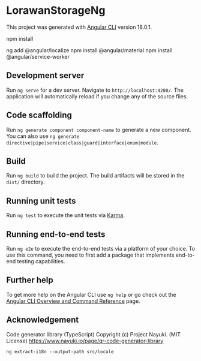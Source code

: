 # LorawanStorageNg

This project was generated with [Angular CLI](https://github.com/angular/angular-cli) version 18.0.1.

npm install

ng add @angular/localize
npm install @angular/material
npm install @angular/service-worker


## Development server

Run `ng serve` for a dev server. Navigate to `http://localhost:4200/`. The application will automatically reload if you change any of the source files.

## Code scaffolding

Run `ng generate component component-name` to generate a new component. You can also use `ng generate directive|pipe|service|class|guard|interface|enum|module`.

## Build

Run `ng build` to build the project. The build artifacts will be stored in the `dist/` directory.

## Running unit tests

Run `ng test` to execute the unit tests via [Karma](https://karma-runner.github.io).

## Running end-to-end tests

Run `ng e2e` to execute the end-to-end tests via a platform of your choice. To use this command, you need to first add a package that implements end-to-end testing capabilities.

## Further help

To get more help on the Angular CLI use `ng help` or go check out the [Angular CLI Overview and Command Reference](https://angular.dev/tools/cli) page.


## Acknowledgement

Code generator library (TypeScript) Copyright (c) Project Nayuki. (MIT License) https://www.nayuki.io/page/qr-code-generator-library


```
ng extract-i18n --output-path src/locale
```